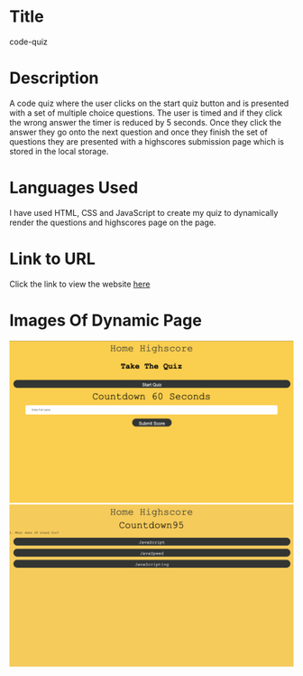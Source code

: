 # Title

code-quiz

# Description

A code quiz where the user clicks on the start quiz button and is presented with a set of multiple choice questions.
The user is timed and if they click the wrong answer the timer is reduced by 5 seconds. Once they click the answer they go onto the next question and once they finish the set of questions they are presented with a highscores submission page which is stored in the local storage.

# Languages Used

I have used HTML, CSS and JavaScript to create my quiz to dynamically render the questions and highscores page on the page.

# Link to URL

Click the link to view the website [here]()

# Images Of Dynamic Page

![desktop-version](./assets/screenshots/before.png)
![desktop-version](./assets/screenshots/after.png)

